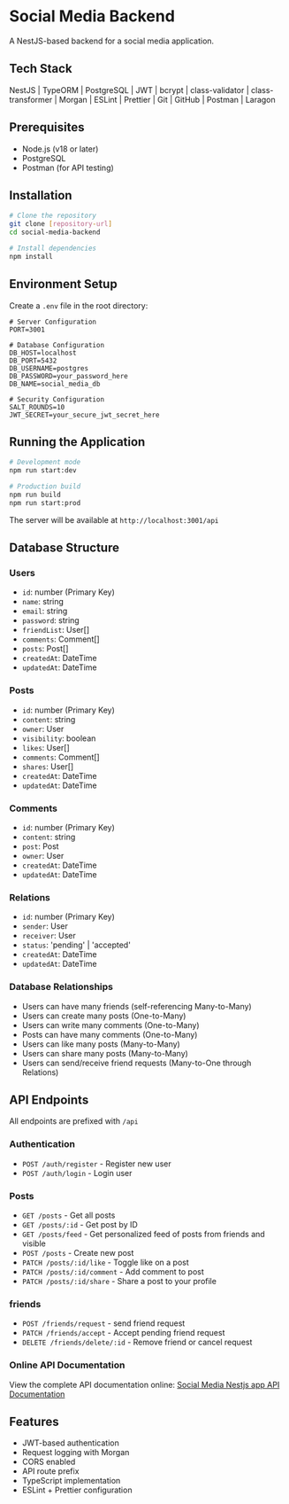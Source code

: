 # Social Media Backend

A NestJS-based backend for a social media application.

## Tech Stack

NestJS | TypeORM | PostgreSQL | JWT | bcrypt | class-validator | class-transformer | Morgan | ESLint | Prettier | Git | GitHub | Postman | Laragon

## Prerequisites

- Node.js (v18 or later)
- PostgreSQL
- Postman (for API testing)

## Installation

```bash
# Clone the repository
git clone [repository-url]
cd social-media-backend

# Install dependencies
npm install
```

## Environment Setup

Create a `.env` file in the root directory:

```env
# Server Configuration
PORT=3001

# Database Configuration
DB_HOST=localhost
DB_PORT=5432
DB_USERNAME=postgres
DB_PASSWORD=your_password_here
DB_NAME=social_media_db

# Security Configuration
SALT_ROUNDS=10
JWT_SECRET=your_secure_jwt_secret_here
```

## Running the Application

```bash
# Development mode
npm run start:dev

# Production build
npm run build
npm run start:prod
```

The server will be available at `http://localhost:3001/api`

## Database Structure

### Users

- `id`: number (Primary Key)
- `name`: string
- `email`: string
- `password`: string
- `friendList`: User[]
- `comments`: Comment[]
- `posts`: Post[]
- `createdAt`: DateTime
- `updatedAt`: DateTime

### Posts

- `id`: number (Primary Key)
- `content`: string
- `owner`: User
- `visibility`: boolean
- `likes`: User[]
- `comments`: Comment[]
- `shares`: User[]
- `createdAt`: DateTime
- `updatedAt`: DateTime

### Comments

- `id`: number (Primary Key)
- `content`: string
- `post`: Post
- `owner`: User
- `createdAt`: DateTime
- `updatedAt`: DateTime

### Relations

- `id`: number (Primary Key)
- `sender`: User
- `receiver`: User
- `status`: 'pending' | 'accepted'
- `createdAt`: DateTime
- `updatedAt`: DateTime

### Database Relationships

- Users can have many friends (self-referencing Many-to-Many)
- Users can create many posts (One-to-Many)
- Users can write many comments (One-to-Many)
- Posts can have many comments (One-to-Many)
- Users can like many posts (Many-to-Many)
- Users can share many posts (Many-to-Many)
- Users can send/receive friend requests (Many-to-One through Relations)

## API Endpoints

All endpoints are prefixed with `/api`

### Authentication

- `POST /auth/register` - Register new user
- `POST /auth/login` - Login user

### Posts

- `GET /posts` - Get all posts
- `GET /posts/:id` - Get post by ID
- `GET /posts/feed` - Get personalized feed of posts from friends and visible
- `POST /posts` - Create new post
- `PATCH /posts/:id/like` - Toggle like on a post
- `PATCH /posts/:id/comment` - Add comment to post
- `PATCH /posts/:id/share` - Share a post to your profile

### friends
- `POST /friends/request` - send friend request
- `PATCH /friends/accept` - Accept pending friend request
- `DELETE /friends/delete/:id` - Remove friend or cancel request


### Online API Documentation
View the complete API documentation online:
[Social Media Nestjs app API Documentation](https://documenter.getpostman.com/view/28731276/2sAYXCkyc2)

## Features

- JWT-based authentication
- Request logging with Morgan
- CORS enabled
- API route prefix
- TypeScript implementation
- ESLint + Prettier configuration

